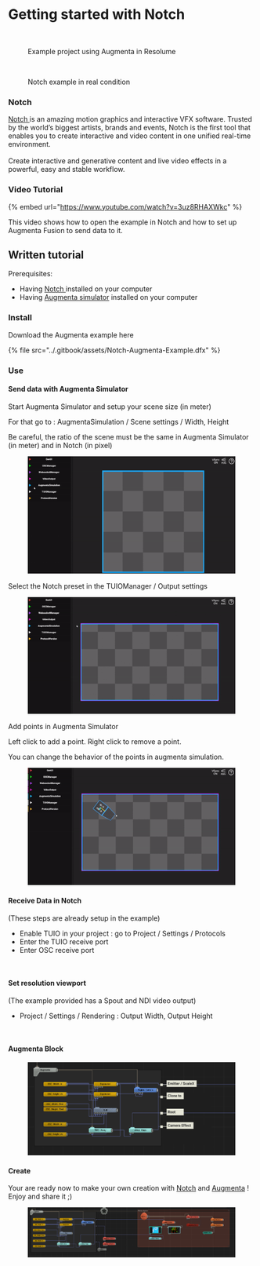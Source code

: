 # Getting started with Notch

<div>

<figure><img src="../.gitbook/assets/notch.gif" alt=""><figcaption><p>Example project using Augmenta in Resolume</p></figcaption></figure>

 

<figure><img src="../.gitbook/assets/Notch2.gif" alt=""><figcaption><p>Notch example in real condition</p></figcaption></figure>

</div>

### Notch

[Notch ](https://www.notch.one/)is an amazing motion graphics and interactive VFX software. Trusted by the world’s biggest artists, brands and events, Notch is the first tool that enables you to create interactive and video content in one unified real-time environment.\
\
Create interactive and generative content and live video effects in a powerful, easy and stable workflow.



### Video Tutorial

{% embed url="https://www.youtube.com/watch?v=3uz8RHAXWkc" %}

This video shows how to open the example in Notch and how to set up Augmenta Fusion to send data to it.

## Written tutorial

Prerequisites:

* Having [Notch ](https://www.notch.one/support/downloads\_area/)installed on your computer
* Having [Augmenta simulator](https://augmenta.tech/downloads) installed on your computer

### Install

Download the Augmenta example here

{% file src="../.gitbook/assets/Notch-Augmenta-Example.dfx" %}

### Use

#### Send data with Augmenta Simulator

Start Augmenta Simulator and setup your scene size (in meter)

For that go to : AugmentaSimulation / Scene settings / Width, Height&#x20;

Be careful, the ratio of the scene must be the same in Augmenta Simulator (in meter) and in Notch (in pixel)

<figure><img src="../.gitbook/assets/scenesize.gif" alt=""><figcaption></figcaption></figure>

Select the Notch preset in the TUIOManager / Output settings

<figure><img src="../.gitbook/assets/preset.gif" alt=""><figcaption></figcaption></figure>

Add points in Augmenta Simulator

Left click to add a point. Right click to remove a point.

You can change the behavior of the points in augmenta simulation.

<figure><img src="../.gitbook/assets/simulate.gif" alt=""><figcaption></figcaption></figure>

#### Receive Data in Notch

(These steps are already setup in the example)

* Enable TUIO in your project : go to Project / Settings / Protocols
* Enter the TUIO receive port
* Enter OSC receive port

<figure><img src="../.gitbook/assets/Capture d&#x27;écran 2023-04-03 152231.png" alt=""><figcaption></figcaption></figure>

#### Set resolution viewport

(The example provided has a Spout and NDI video output)

* Project / Settings / Rendering : Output Width, Output Height

<figure><img src="../.gitbook/assets/spaces_79gk6jXXKSJOerE4dmJc_uploads_sw9tbc47zGU3rlSu0Bbz_Capture d&#x27;écran 2023-04-03 152245.webp" alt=""><figcaption></figcaption></figure>

#### Augmenta Block

<figure><img src="../.gitbook/assets/138668018-1e807f93-c002-437e-b38a-5d8604bbcd32.png" alt=""><figcaption></figcaption></figure>

#### Create

Your are ready now to make your own creation with [Notch](https://www.notch.one/) and [Augmenta](https://www.augmenta-tech.com/) ! Enjoy and share it ;)

<figure><img src="../.gitbook/assets/137765010-f3080e04-b7bc-4554-96cc-15916cfb9879.PNG" alt=""><figcaption></figcaption></figure>
